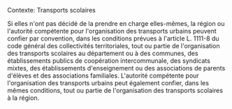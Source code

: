 Contexte: Transports scolaires

Si elles n'ont pas décidé de la prendre en charge elles-mêmes, la région ou l'autorité compétente pour l'organisation des transports urbains peuvent confier par convention, dans les conditions prévues à l'article L. 1111-8 du code général des collectivités territoriales, tout ou partie de l'organisation des transports scolaires au département ou à des communes, des établissements publics de coopération intercommunale, des syndicats mixtes, des établissements d'enseignement ou des associations de parents d'élèves et des associations familiales. L'autorité compétente pour l'organisation des transports urbains peut également confier, dans les mêmes conditions, tout ou partie de l'organisation des transports scolaires à la région.
